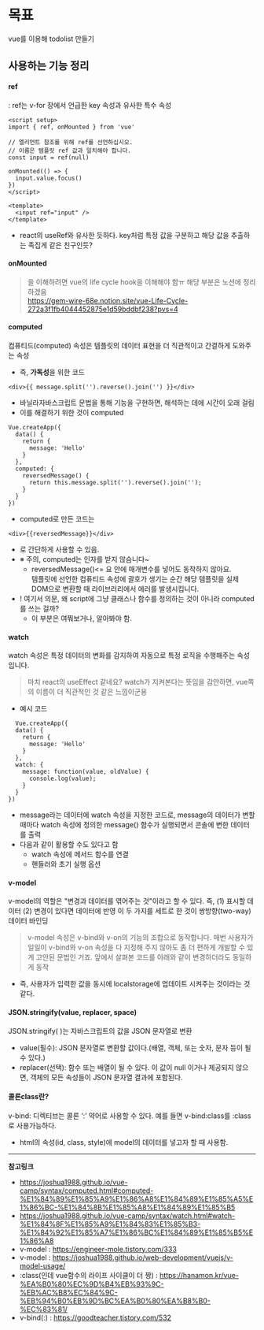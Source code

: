 # 목표
vue를 이용해 todolist 만들기

## 사용하는 기능 정리
#### ref
: ref는 v-for 장에서 언급한 key 속성과 유사한 특수 속성
```
<script setup>
import { ref, onMounted } from 'vue'

// 엘리먼트 참조를 위해 ref를 선언하십시오.
// 이름은 템플릿 ref 값과 일치해야 합니다.
const input = ref(null)

onMounted(() => {
  input.value.focus()
})
</script>

<template>
  <input ref="input" />
</template>
```
- react의 useRef와 유사한 듯하다. key처럼 특정 값을 구분하고 해당 값을 추출하는 족집게 같은 친구인듯?
#### onMounted
> 을 이해하려면 vue의 life cycle hook을 이해해야 함ㅠ
해당 부분은 노션에 정리하겠음<br>
https://gem-wire-68e.notion.site/vue-Life-Cycle-272a3f1fb4044452875e1d59bddbf238?pvs=4
#### computed
컴퓨티드(computed) 속성은 템플릿의 데이터 표현을 더 직관적이고 간결하게 도와주는 속성
- 즉, **가독성**을 위한 코드
```
<div>{{ message.split('').reverse().join('') }}</div>
```
  - 바닐라자바스크립트 문법을 통해 기능을 구현하면, 해석하는 데에 시간이 오래 걸림
  - 이를 해결하기 위한 것이 computed
```
Vue.createApp({
  data() {
    return {
      message: 'Hello'
    }
  },
  computed: {
    reversedMessage() {
      return this.message.split('').reverse().join('');
    }
  }
})
```
- computed로 만든 코드는
```
<div>{{reversedMessage}}</div>
```
- 로 간단하게 사용할 수 있음.
- ※ 주의, computed는 인자를 받지 않슴니다~
  - reversedMessage()<= 요 안에 매개변수를 넣어도 동작하지 않아요. <br> 템플릿에 선언한 컴퓨티드 속성에 괄호가 생기는 순간 해당 템플릿을 실제 DOM으로 변환할 때 라이브러리에서 에러를 발생시킵니다.
- ! 여기서 의문, 왜 script에 그냥 클래스나 함수를 정의하는 것이 아니라 computed를 쓰는 걸까?
  - 이 부분은 여쭤보거나, 알아봐야 함.
#### watch
watch 속성은 특정 데이터의 변화를 감지하여 자동으로 특정 로직을 수행해주는 속성입니다.
> 마치 react의 useEffect 같네요? watch가 지켜본다는 뜻임을 감안하면, vue쪽의 이름이 더 직관적인 것 같은 느낌이군용

- 예시 코드

```
  Vue.createApp({
  data() {
    return {
      message: 'Hello'
    }
  },
  watch: {
    message: function(value, oldValue) {
      console.log(value);
    }
  }
})
```
- message라는 데이터에 watch 속성을 지정한 코드로, message의 데이터가 변할 때마다 watch 속성에 정의한 message() 함수가 실행되면서 콘솔에 변한 데이터를 출력
- 다음과 같이 활용할 수도 있다고 함
  - watch 속성에 메서드 함수를 연결
  - 핸들러와 초기 실행 옵션

#### v-model
 v-model의 역할은 "변경과 데이터를 엮어주는 것"이라고 할 수 있다. 즉,  (1) 표시할 데이터 (2) 변경이 있다면 데이터에 반영 이 두 가지를 세트로 한 것이 쌍방향(two-way) 데이터 바인딩
 > v-model 속성은 v-bind와 v-on의 기능의 조합으로 동작합니다. 매번 사용자가 일일이 v-bind와 v-on 속성을 다 지정해 주지 않아도 좀 더 편하게 개발할 수 있게 고안된 문법인 거죠. 앞에서 살펴본 코드를 아래와 같이 변경하더라도 동일하게 동작
- 즉, 사용자가 입력한 값을 동시에 localstorage에 업데이트 시켜주는 것이라는 것 같다.

#### JSON.stringify(value, replacer, space)
JSON.stringify( )는 자바스크립트의 값을 JSON 문자열로 변환
- value(필수): JSON 문자열로 변환할 값이다.(배열, 객체, 또는 숫자, 문자 등이 될 수 있다.)
- replacer(선택): 함수 또는 배열이 될 수 있다. 이 값이 null 이거나 제공되지 않으면, 객체의 모든 속성들이 JSON 문자열 결과에 포함된다.

#### 콜론class란?
v-bind: 디렉티브는 콜론 ‘:’ 약어로 사용할 수 있다. 예를 들면 v-bind:class를 :class 로 사용가능하다.
- html의 속성(id, class, style)에 model의 데이터를 넣고자 할 때 사용함.

---
**참고링크**
- https://joshua1988.github.io/vue-camp/syntax/computed.html#computed-%E1%84%89%E1%85%A9%E1%86%A8%E1%84%89%E1%85%A5%E1%86%BC-%E1%84%8B%E1%85%A8%E1%84%89%E1%85%B5
- https://joshua1988.github.io/vue-camp/syntax/watch.html#watch-%E1%84%8F%E1%85%A9%E1%84%83%E1%85%B3-%E1%84%92%E1%85%A7%E1%86%BC%E1%84%89%E1%85%B5%E1%86%A8
- v-model : https://engineer-mole.tistory.com/333
- v-model : https://joshua1988.github.io/web-development/vuejs/v-model-usage/
- :class(인데 vue함수의 라이프 사이클이 더 짱) : https://hanamon.kr/vue-%EA%B0%80%EC%9D%B4%EB%93%9C-%EB%AC%B8%EC%84%9C-%EB%94%B0%EB%9D%BC%EA%B0%80%EA%B8%B0-%EC%83%81/
- v-bind(:) : https://goodteacher.tistory.com/532
